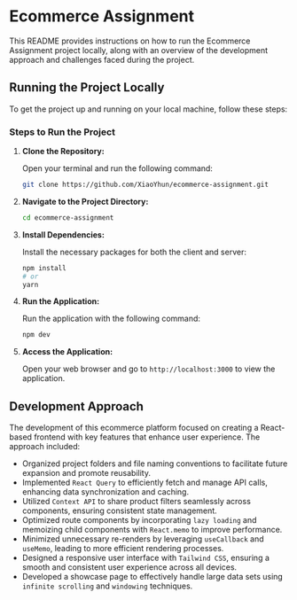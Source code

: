# Ecommerce Assignment

This README provides instructions on how to run the Ecommerce Assignment project locally, along with an overview of the development approach and challenges faced during the project.

## Running the Project Locally

To get the project up and running on your local machine, follow these steps:

### Steps to Run the Project

1. **Clone the Repository:**

   Open your terminal and run the following command:

   ```bash
   git clone https://github.com/XiaoYhun/ecommerce-assignment.git
   ```

2. **Navigate to the Project Directory:**

   ```bash
   cd ecommerce-assignment
   ```

3. **Install Dependencies:**

   Install the necessary packages for both the client and server:

   ```bash
   npm install
   # or
   yarn
   ```

4. **Run the Application:**

   Run the application with the following command:

   ```bash
   npm dev
   ```

5. **Access the Application:**

   Open your web browser and go to `http://localhost:3000` to view the application.

## Development Approach

The development of this ecommerce platform focused on creating a React-based frontend with key features that enhance user experience. The approach included:

- Organized project folders and file naming conventions to facilitate future expansion and promote reusability.
- Implemented `React Query` to efficiently fetch and manage API calls, enhancing data synchronization and caching.
- Utilized `Context API` to share product filters seamlessly across components, ensuring consistent state management.
- Optimized route components by incorporating `lazy loading` and memoizing child components with `React.memo` to improve performance.
- Minimized unnecessary re-renders by leveraging `useCallback` and `useMemo`, leading to more efficient rendering processes.
- Designed a responsive user interface with `Tailwind CSS`, ensuring a smooth and consistent user experience across all devices.
- Developed a showcase page to effectively handle large data sets using `infinite scrolling` and `windowing` techniques.
